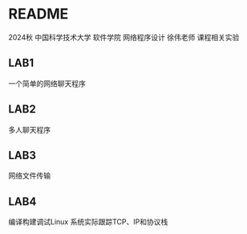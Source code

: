 # README

2024秋 中国科学技术大学 软件学院 网络程序设计 徐伟老师 课程相关实验

## LAB1
一个简单的网络聊天程序

## LAB2
多人聊天程序

## LAB3
网络文件传输

## LAB4
编译构建调试Linux 系统实际跟踪TCP、IP和协议栈